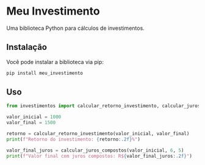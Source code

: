 # Meu Investimento

Uma biblioteca Python para cálculos de investimentos.

## Instalação

Você pode instalar a biblioteca via pip:

```bash
pip install meu_investimento
```

## Uso

```python
from investimentos import calcular_retorno_investimento, calcular_juros_compostos

valor_inicial = 1000
valor_final = 1500

retorno = calcular_retorno_investimento(valor_inicial, valor_final)
print(f"Retorno do investimento: {retorno:.2f}%")

valor_final_juros = calcular_juros_compostos(valor_inicial, 6, 5)
print(f"Valor final com juros compostos: R${valor_final_juros:.2f}")
```
